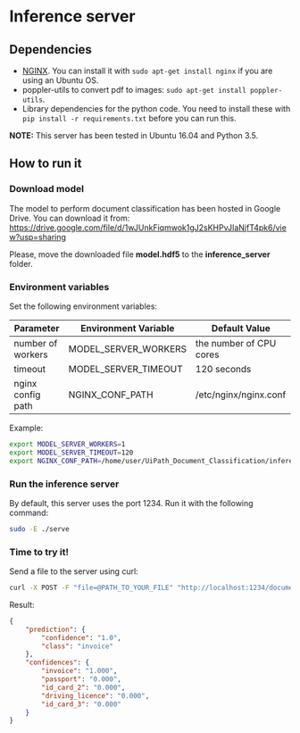 # Inference server
## Dependencies

- [NGINX](https://www.nginx.com/). You can install it with `sudo apt-get install nginx` if you are using an Ubuntu OS.
- poppler-utils to convert pdf to images: `sudo apt-get install poppler-utils`.
- Library dependencies for the python code.  You need to install these with
`pip install -r requirements.txt` before you can run this.

**NOTE:** This server has been tested in Ubuntu 16.04 and Python 3.5.

## How to run it
### Download model
The model to perform document classification has been hosted in Google Drive. You can download it from: https://drive.google.com/file/d/1wJUnkFiqmwok1gJ2sKHPvJIaNjfT4pk6/view?usp=sharing

Please, move the downloaded file **model.hdf5** to the **inference_server** folder.
### Environment variables
Set the following environment variables:

| Parameter         | Environment Variable | Default Value           |
|-------------------|----------------------|-------------------------|
| number of workers | MODEL_SERVER_WORKERS | the number of CPU cores |
| timeout           | MODEL_SERVER_TIMEOUT | 120 seconds             |
| nginx config path | NGINX_CONF_PATH      | /etc/nginx/nginx.conf   |

Example:
```bash
export MODEL_SERVER_WORKERS=1
export MODEL_SERVER_TIMEOUT=120
export NGINX_CONF_PATH=/home/user/UiPath_Document_Classification/inference_server/nginx.conf
```
### Run the inference server
By default, this server uses the port 1234. Run it with the following command:
```bash
sudo -E ./serve
```
### Time to try it!
Send a file to the server using curl:
```bash
curl -X POST -F "file=@PATH_TO_YOUR_FILE" "http://localhost:1234/document_classification"
```
Result:
```json
{
    "prediction": {
        "confidence": "1.0",
        "class": "invoice"
    },
    "confidences": {
        "invoice": "1.000",
        "passport": "0.000",
        "id_card_2": "0.000",
        "driving_licence": "0.000",
        "id_card_3": "0.000"
    }
}
```
